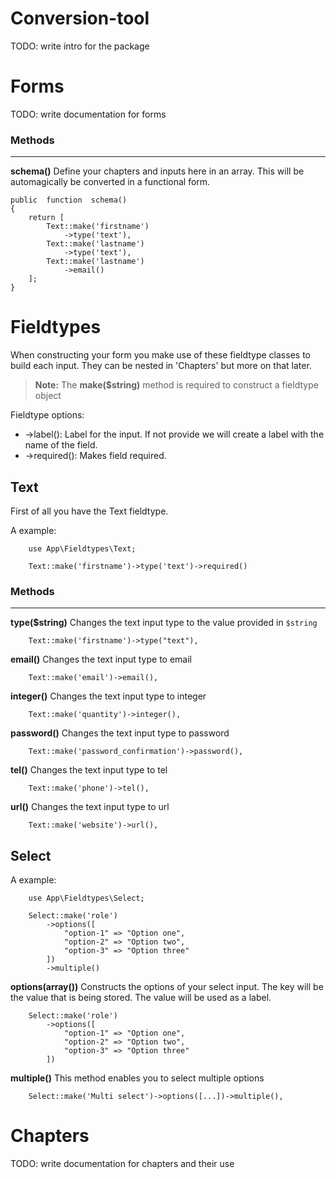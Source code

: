 # Conversion-tool

TODO: write intro for the package


# Forms

TODO: write documentation for forms

### Methods
****

**schema()** 
Define your chapters and inputs here in an array. This will be automagically be converted in a functional form.

```
public  function  schema()
{
	return [
		Text::make('firstname')
			->type('text'),
		Text::make('lastname')
			->type('text'),
		Text::make('lastname')
			->email()
	];
}
```

# Fieldtypes

When constructing your form you make use of these fieldtype classes to build each input. 
They can be nested in 'Chapters' but more on that later.

> **Note:** The **make($string)** method is required to construct a fieldtype object

Fieldtype options:
* ->label(): Label for the input. If not provide we will create a label with the name of the field.
* ->required(): Makes field required.

## Text

First of all you have the Text fieldtype. 

A example:
```
	use App\Fieldtypes\Text;
	
	Text::make('firstname')->type('text')->required()
```

### Methods
****

**type($string)** 
Changes the text input type to the value provided in  ` $string `

```
	Text::make('firstname')->type("text"),
```

**email()** 
Changes the text input type to email

```
	Text::make('email')->email(),
```

**integer()** 
Changes the text input type to integer

```
	Text::make('quantity')->integer(),
```

**password()** 
Changes the text input type to password

```
	Text::make('password_confirmation')->password(),
```

**tel()** 
Changes the text input type to tel

```
	Text::make('phone')->tel(),
```

**url()** 
Changes the text input type to url

```
	Text::make('website')->url(),
```


## Select

A example:
```
	use App\Fieldtypes\Select;
	
	Select::make('role')
        ->options([
            "option-1" => "Option one",
            "option-2" => "Option two",
            "option-3" => "Option three"
        ])
        ->multiple()
```

**options(array())** 
Constructs the options of your select input. The key will be the value that is being stored. The value will be used as a label.

```
	Select::make('role')
        ->options([
            "option-1" => "Option one",
            "option-2" => "Option two",
            "option-3" => "Option three"
        ])
```

**multiple()** 
This method enables you to select multiple options

```
	Select::make('Multi select')->options([...])->multiple(),
```

# Chapters

TODO: write documentation for chapters and their use
